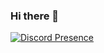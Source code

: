 ### Hi there 👋

[![Discord Presence](https://lanyard.cnrad.dev/api/347190138901626881)](https://discord.com/users/347190138901626881)

